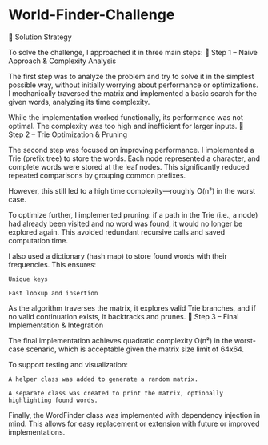 # World-Finder-Challenge

🧩 Solution Strategy

To solve the challenge, I approached it in three main steps:
🥇 Step 1 – Naive Approach & Complexity Analysis

The first step was to analyze the problem and try to solve it in the simplest possible way, without initially worrying about performance or optimizations.
I mechanically traversed the matrix and implemented a basic search for the given words, analyzing its time complexity.

While the implementation worked functionally, its performance was not optimal. The complexity was too high and inefficient for larger inputs.
🥈 Step 2 – Trie Optimization & Pruning

The second step was focused on improving performance. I implemented a Trie (prefix tree) to store the words. Each node represented a character, and complete words were stored at the leaf nodes. This significantly reduced repeated comparisons by grouping common prefixes.

However, this still led to a high time complexity—roughly O(n³) in the worst case.

To optimize further, I implemented pruning: if a path in the Trie (i.e., a node) had already been visited and no word was found, it would no longer be explored again. This avoided redundant recursive calls and saved computation time.

I also used a dictionary (hash map) to store found words with their frequencies. This ensures:

    Unique keys

    Fast lookup and insertion

As the algorithm traverses the matrix, it explores valid Trie branches, and if no valid continuation exists, it backtracks and prunes.
🥉 Step 3 – Final Implementation & Integration

The final implementation achieves quadratic complexity O(n²) in the worst-case scenario, which is acceptable given the matrix size limit of 64x64.

To support testing and visualization:

    A helper class was added to generate a random matrix.

    A separate class was created to print the matrix, optionally highlighting found words.

Finally, the WordFinder class was implemented with dependency injection in mind. This allows for easy replacement or extension with future or improved implementations.
